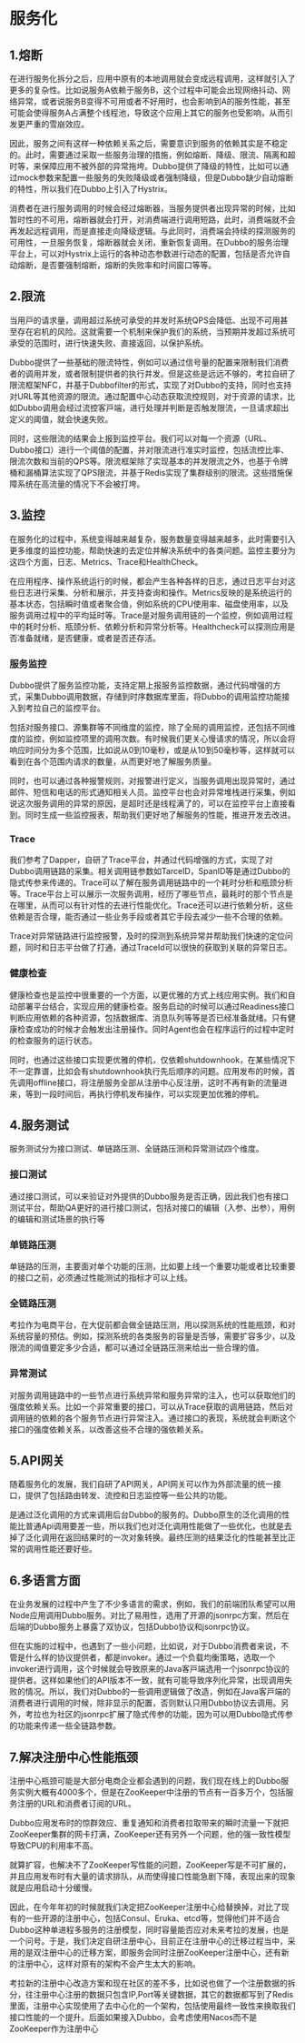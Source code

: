 # 服务化

## 1.熔断

在进⾏服务化拆分之后，应⽤中原有的本地调⽤就会变成远程调⽤，这样就引⼊了更多的复杂性。⽐如说服务A依赖于服务B，这个过程中可能会出现⽹络抖动、⽹络异常，或者说服务B变得不可⽤或者不好⽤时，也会影响到A的服务性能，甚⾄可能会使得服务A占满整个线程池，导致这个应⽤上其它的服务也受影响，从⽽引发更严重的雪崩效应。

因此，服务之间有这样⼀种依赖关系之后，需要意识到服务的依赖其实是不稳定的。此时，需要通过采取⼀些服务治理的措施，例如熔断、降级、限流、隔离和超时等，来保障应⽤不被外部的异常拖垮。Dubbo提供了降级的特性，⽐如可以通过mock参数来配置⼀些服务的失败降级或者强制降级，但是Dubbo缺少⾃动熔断的特性，所以我们在Dubbo上引⼊了Hystrix。

消费者在进⾏服务调⽤的时候会经过熔断器，当服务提供者出现异常的时候，⽐如暂时性的不可⽤，熔断器就会打开，对消费端进⾏调⽤短路，此时，消费端就不会再发起远程调⽤，⽽是直接⾛向降级逻辑。与此同时，消费端会持续的探测服务的可⽤性，⼀旦服务恢复，熔断器就会关闭，重新恢复调⽤。在Dubbo的服务治理平台上，可以对Hystrix上运⾏的各种动态参数进⾏动态的配置，包括是否允许⾃动熔断，是否要强制熔断，熔断的失败率和时间窗⼝等等。

## 2.限流

当⽤⼾的请求量，调⽤超过系统可承受的并发时系统QPS会降低、出现不可⽤甚⾄存在宕机的⻛险。这就需要⼀个机制来保护我们的系统，当预期并发超过系统可承受的范围时，进⾏快速失败、直接返回，以保护系统。

Dubbo提供了⼀些基础的限流特性，例如可以通过信号量的配置来限制我们消费者的调⽤并发，或者限制提供者的执⾏并发。但是这些是远远不够的，考拉⾃研了限流框架NFC，并基于Dubbofilter的形式，实现了对Dubbo的⽀持，同时也⽀持对URL等其他资源的限流。通过配置中⼼动态获取流控规则，对于资源的请求，⽐如Dubbo调⽤会经过流控客⼾端，进⾏处理并判断是否触发限流，⼀旦请求超出定义的阈值，就会快速失败。

同时，这些限流的结果会上报到监控平台。我们可以对每⼀个资源（URL、Dubbo接⼝）进⾏⼀个阈值的配置，并对限流进⾏准实时监控，包括流控⽐率、限流次数和当前的QPS等。限流框架除了实现基本的并发限流之外，也基于令牌桶和漏桶算法实现了QPS限流，并基于Redis实现了集群级别的限流。这些措施保障系统在⾼流量的情况下不会被打垮。

## 3.监控

在服务化的过程中，系统变得越来越复杂，服务数量变得越来越多，此时需要引⼊更多维度的监控功能，帮助快速的去定位并解决系统中的各类问题。监控主要分为这四个⽅⾯，⽇志、Metrics、Trace和HealthCheck。

在应⽤程序、操作系统运⾏的时候，都会产⽣各种各样的⽇志，通过⽇志平台对这些⽇志进⾏采集、分析和展⽰，并⽀持查询和操作。Metrics反映的是系统运⾏的基本状态，包括瞬时值或者聚合值，例如系统的CPU使⽤率、磁盘使⽤率，以及服务调⽤过程中的平均延时等。Trace是对服务调⽤链的⼀个监控，例如调⽤过程中的耗时分析、瓶颈分析、依赖分析和异常分析等。Healthcheck可以探测应⽤是否准备就绪，是否健康，或者是否还存活。

### 服务监控

Dubbo提供了服务监控功能，⽀持定期上报服务监控数据，通过代码增强的⽅式，采集Dubbo调⽤数据，存储到时序数据库⾥⾯，将Dubbo的调⽤监控功能接⼊到考拉⾃⼰的监控平台。

包括对服务接⼝、源集群等不同维度的监控，除了全局的调⽤监控，还包括不同维度的监控，例如监控项⾥的调⽤次数。有时候我们更关⼼慢请求的情况，所以会将响应时间分为多个范围，⽐如说从0到10毫秒，或是从10到50毫秒等，这样就可以看到在各个范围内请求的数量，从⽽更好地了解服务质量。

同时，也可以通过各种报警规则，对报警进⾏定义，当服务调⽤出现异常时，通过邮件、短信和电话的形式通知相关⼈员。监控平台也会对异常堆栈进⾏采集，例如说这次服务调⽤的异常的原因，是超时还是线程满了的，可以在监控平台上直接看到。同时⽣成⼀些监控报表，帮助我们更好地了解服务的性能，推进开发去改进。

### Trace

我们参考了Dapper，⾃研了Trace平台，并通过代码增强的⽅式，实现了对Dubbo调⽤链路的采集。相关调⽤链参数如TarceID，SpanID等是通过Dubbo的隐式传参来传递的。Trace可以了解在服务调⽤链路中的⼀个耗时分析和瓶颈分析等。Trace平台上可以展⽰⼀次服务调⽤，经历了哪些节点，最耗时的那个节点是在哪⾥，从⽽可以有针对性的去进⾏性能优化。Trace还可以进⾏依赖分析，这些依赖是否合理，能否通过⼀些业务⼿段或者其它⼿段去减少⼀些不合理的依赖。

Trace对异常链路进⾏监控报警，及时的探测到系统异常并帮助我们快速的定位问题，同时和⽇志平台做了打通，通过TraceId可以很快的获取到关联的异常⽇志。

### 健康检查

健康检查也是监控中很重要的⼀个⽅⾯，以更优雅的⽅式上线应⽤实例。我们和⾃动部署平台结合，实现应⽤的健康检查。服务启动的时候可以通过Readiness接⼝判断应⽤依赖的各种资源，包括数据库、消息队列等等是否已经准备就绪。只有健康检查成功的时候才会触发出注册操作。同时Agent也会在程序运⾏的过程中定时的检查服务的运⾏状态。

同时，也通过这些接⼝实现更优雅的停机，仅依赖shutdownhook，在某些情况下不⼀定靠谱，⽐如会有shutdownhook执⾏先后顺序的问题。应⽤发布的时候，⾸先调⽤offline接⼝，将注册服务全部从注册中⼼反注册，这时不再有新的流量进来，等到⼀段时间后，再执⾏停机发布操作，可以实现更加优雅的停机。

## 4.服务测试

服务测试分为接⼝测试、单链路压测、全链路压测和异常测试四个维度。

### 接⼝测试

通过接⼝测试，可以来验证对外提供的Dubbo服务是否正确，因此我们也有接⼝测试平台，帮助QA更好的进⾏接⼝测试，包括对接⼝的编辑（⼊参、出参），⽤例的编辑和测试场景的执⾏等

### 单链路压测

单链路的压测，主要⾯对单个功能的压测，⽐如要上线⼀个重要功能或者⽐较重要的接⼝之前，必须通过性能测试的指标才可以上线。

### 全链路压测

考拉作为电商平台，在⼤促前都会做全链路压测，⽤以探测系统的性能瓶颈，和对系统容量的预估。例如，探测系统的各类服务的容量是否够，需要扩容多少，以及限流的阈值要定多少合适，都可以通过全链路压测来给出⼀些合理的值。

### 异常测试

对服务调⽤链路中的⼀些节点进⾏系统异常和服务异常的注⼊，也可以获取他们的强度依赖关系。⽐如⼀个⾮常重要的接⼝，可以从Trace获取的调⽤链路，然后对调⽤链的依赖的各个服务节点进⾏异常注⼊。通过接⼝的表现，系统就会判断这个接⼝的强度依赖关系，以改善这些不合理的强依赖关系。

## 5.API⽹关

随着服务化的发展，我们⾃研了API⽹关，API⽹关可以作为外部流量的统⼀接⼝，提供了包括路由转发、流控和⽇志监控等⼀些公共的功能。

是通过泛化调⽤的⽅式来调⽤后台Dubbo的服务的。Dubbo原⽣的泛化调⽤的性能⽐普通Api调⽤要差⼀些，所以我们也对泛化调⽤性能做了⼀些优化，也就是去掉了泛化调⽤在返回结果时的⼀次对象转换。最终压测的结果泛化的性能甚⾄⽐正常的调⽤性能还要好些。

## 6.多语⾔⽅⾯

在业务发展的过程中产⽣了不少多语⾔的需求，例如，我们的前端团队希望可以⽤Node应⽤调⽤Dubbo服务。对⽐了易⽤性，选⽤了开源的jsonrpc⽅案，然后在后端的Dubbo服务上暴露了双协议，包括Dubbo协议和jsonrpc协议。

但在实施的过程中，也遇到了⼀些⼩问题，⽐如说，对于Dubbo消费者来说，不管是什么样的协议提供者，都是invoker。通过⼀个负载均衡策略，选取⼀个invoker进⾏调⽤，这个时候就会导致原来的Java客⼾端选⽤⼀个jsonrpc协议的提供者。这样如果他们的API版本不⼀致，就有可能导致序列化异常，出现调⽤失败的情况。所以，我们对Dubbo的⼀些调⽤逻辑做了改造，例如在Java客⼾端的消费者进⾏调⽤的时候，除⾮显⽰的配置，否则默认只⽤Dubbo协议去调⽤。另外，考拉也为社区的jsonrpc扩展了隐式传参的功能，因为可以⽤Dubbo隐式传参的功能来传递⼀些全链路参数。

## 7.解决注册中⼼性能瓶颈

注册中⼼瓶颈可能是⼤部分电商企业都会遇到的问题，我们现在线上的Dubbo服务实例⼤概有4000多个，但是在ZooKeeper中注册的节点有⼀百多万个，包括服务注册的URL和消费者订阅的URL。

Dubbo应⽤发布时的惊群效应、重复通知和消费者拉取带来的瞬时流量⼀下就把ZooKeeper集群的⽹卡打满，ZooKeeper还有另外⼀个问题，他的强⼀致性模型导致CPU的利⽤率不⾼。

就算扩容，也解决不了ZooKeeper写性能的问题，ZooKeeper写是不可扩展的，并且应⽤发布时有⼤量的请求排队，从⽽使得接⼝性能急剧下降，表现出来的现象就是应⽤启动⼗分缓慢。

因此，在今年年初的时候就我们决定把ZooKeeper注册中⼼给替换掉，对⽐了现有的⼀些开源的注册中⼼，包括Consul、Eruka、etcd等，觉得他们并不适合Dubbo这种单进程多服务的注册模型，同时容量能否应对未来考拉的发展，也是⼀个问号。于是，我们决定⾃研注册中⼼，⽬前正在注册中⼼的迁移过程当中，采⽤的是双注册中⼼的迁移⽅案，即服务会同时注册ZooKeeper注册中⼼，还有新的注册中⼼，这样对原有的架构不会产⽣太⼤的影响。

考拉新的注册中⼼改造⽅案和现在社区的差不多，⽐如说也做了⼀个注册数据的拆分，往注册中⼼注册的数据只包含IP,Port等关键数据，其它的数据都写到了Redis⾥⾯，注册中⼼实现使⽤了去中⼼化的⼀个架构，包括使⽤最终⼀致性来换取我们接⼝性能的⼀个提升。后⾯如果接⼊Dubbo，会考虑使⽤Nacos⽽不是ZooKeeper作为注册中⼼